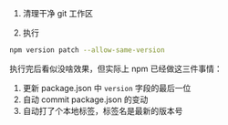 1. 清理干净 git 工作区

2. 执行

```sh
npm version patch --allow-same-version
```

执行完后看似没啥效果，但实际上 npm 已经做这三件事情：

1. 更新 package.json 中 `version` 字段的最后一位
2. 自动 commit package.json 的变动
3. 自动打了个本地标签，标签名是最新的版本号
